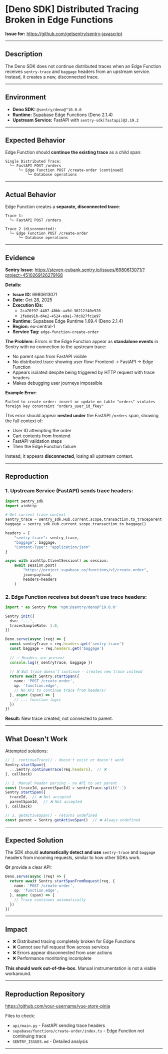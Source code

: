 # [Deno SDK] Distributed Tracing Broken in Edge Functions

**Issue for:** https://github.com/getsentry/sentry-javascript

---

## Description

The Deno SDK does not continue distributed traces when an Edge Function receives `sentry-trace` and `baggage` headers from an upstream service. Instead, it creates a new, disconnected trace.

---

## Environment

- **Deno SDK:** `@sentry/deno@^10.0.0`
- **Runtime:** Supabase Edge Functions (Deno 2.1.4)
- **Upstream Service:** FastAPI with `sentry-sdk[fastapi]@2.19.2`

---

## Expected Behavior

Edge Function should **continue the existing trace** as a child span:

```
Single Distributed Trace:
  └─ FastAPI POST /orders
      └─ Edge Function POST /create-order (continued)
          └─ Database operations
```

---

## Actual Behavior

Edge Function creates a **separate, disconnected trace**:

```
Trace 1:
  └─ FastAPI POST /orders

Trace 2 (disconnected):
  └─ Edge Function POST /create-order
      └─ Database operations
```

---

## Evidence

**Sentry Issue:** https://steven-eubank.sentry.io/issues/6980613071/?project=4510269126279168

**Details:**
- **Issue ID:** 6980613071
- **Date:** Oct 28, 2025
- **Execution IDs:** 
  - `2ca70f97-4407-48bb-aa5d-36212f40e920`
  - `1fe8e91b-d4e2-4524-a9a1-7dc827fc1e97`
- **Runtime:** Supabase Edge Runtime 1.69.4 (Deno 2.1.4)
- **Region:** eu-central-1
- **Service Tag:** `edge-function-create-order`

**The Problem:**
Errors in the Edge Function appear as **standalone events** in Sentry with no connection to the upstream trace:
- No parent span from FastAPI visible
- No distributed trace showing user flow: Frontend → FastAPI → Edge Function
- Appears isolated despite being triggered by HTTP request with trace headers
- Makes debugging user journeys impossible

**Example Error:**
```
Failed to create order: insert or update on table "orders" violates 
foreign key constraint "orders_user_id_fkey"
```

This error should appear **nested under** the FastAPI `/orders` span, showing the full context of:
- User ID attempting the order
- Cart contents from frontend
- FastAPI validation steps
- Then the Edge Function failure

Instead, it appears **disconnected**, losing all upstream context.

---

## Reproduction

### 1. Upstream Service (FastAPI) sends trace headers:

```python
import sentry_sdk
import aiohttp

# Get current trace context
sentry_trace = sentry_sdk.Hub.current.scope.transaction.to_traceparent()
baggage = sentry_sdk.Hub.current.scope.transaction.to_baggage()

headers = {
    "sentry-trace": sentry_trace,
    "baggage": baggage,
    "Content-Type": "application/json"
}

async with aiohttp.ClientSession() as session:
    await session.post(
        "https://project.supabase.co/functions/v1/create-order",
        json=payload,
        headers=headers
    )
```

### 2. Edge Function receives but doesn't use trace headers:

```typescript
import * as Sentry from 'npm:@sentry/deno@^10.0.0'

Sentry.init({
  dsn: '...',
  tracesSampleRate: 1.0,
})

Deno.serve(async (req) => {
  const sentryTrace = req.headers.get('sentry-trace')
  const baggage = req.headers.get('baggage')
  
  // ✅ Headers are present
  console.log({ sentryTrace, baggage })
  
  // ❌ But trace doesn't continue - creates new trace instead
  return await Sentry.startSpan({
    name: 'POST /create-order',
    op: 'function.edge',
    // No API to continue trace from headers?
  }, async (span) => {
    // ... function logic
  })
})
```

**Result:** New trace created, not connected to parent.

---

## What Doesn't Work

Attempted solutions:

```typescript
// 1. continueTrace() - doesn't exist or doesn't work
Sentry.startSpan({
  ...Sentry.continueTrace(req.headers),  // ❌
}, callback)

// 2. Manual header parsing - no API to set parent
const [traceId, parentSpanId] = sentryTrace.split('-')
Sentry.startSpan({
  traceId,  // ❌ Not accepted
  parentSpanId,  // ❌ Not accepted  
}, callback)

// 3. getActiveSpan() - returns undefined
const parent = Sentry.getActiveSpan()  // ❌ Always undefined
```

---

## Expected Solution

The SDK should **automatically detect and use** `sentry-trace` and `baggage` headers from incoming requests, similar to how other SDKs work.

**Or** provide a clear API:

```typescript
Deno.serve(async (req) => {
  return await Sentry.startSpanFromRequest(req, {
    name: 'POST /create-order',
    op: 'function.edge',
  }, async (span) => {
    // Trace continues automatically
  })
})
```

---

## Impact

- ❌ Distributed tracing completely broken for Edge Functions
- ❌ Cannot see full request flow across services
- ❌ Errors appear disconnected from user actions
- ❌ Performance monitoring incomplete

**This should work out-of-the-box.** Manual instrumentation is not a viable workaround.

---

## Reproduction Repository

https://github.com/your-username/vue-store-pinia

Files to check:
- `api/main.py` - FastAPI sending trace headers
- `supabase/functions/create-order/index.ts` - Edge Function not continuing trace
- `SENTRY_ISSUES.md` - Detailed analysis

---


